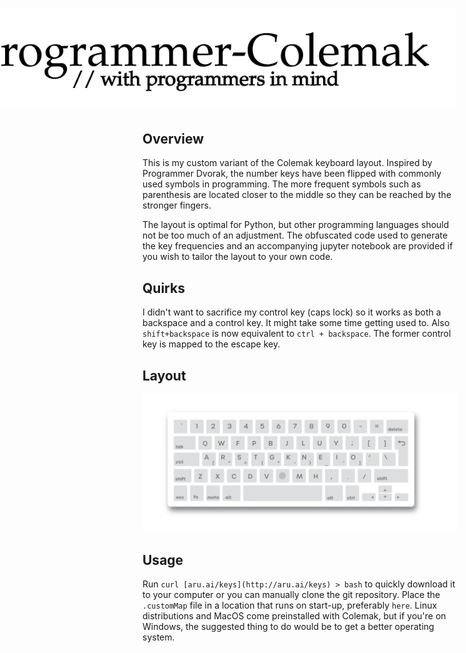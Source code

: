 
<h1 style="margin-left:-300px">
  <img src="keyboard-02.png" width="800px"></img>
</h1>

## Overview

This is my custom variant of the Colemak keyboard layout. Inspired by Programmer Dvorak, the number keys have been flipped with commonly used symbols in programming. The more frequent symbols such as parenthesis are located closer to the middle so they can be reached by the stronger fingers. 

The layout is optimal for Python, but other programming languages should not be too much of an adjustment. The obfuscated code used to generate the key frequencies and an accompanying jupyter notebook are provided if you wish to tailor the layout to your own code.

## Quirks

I didn't want to sacrifice my control key (caps lock) so it works as both a backspace and a control key. It might take some time getting used to. Also `shift+backspace` is now equivalent to `ctrl + backspace`. The former control key is mapped to the escape key.

## Layout



<img src="keyboard-01.png"></img>

## Usage

Run `curl [aru.ai/keys](http://aru.ai/keys) > bash` to quickly download it to your computer or you can manually clone the git repository. Place the `.customMap` file in a location that runs on start-up, preferably `here`. Linux distributions and MacOS come preinstalled with Colemak, but if you're on Windows, the suggested thing to do would be to get a better operating system.

